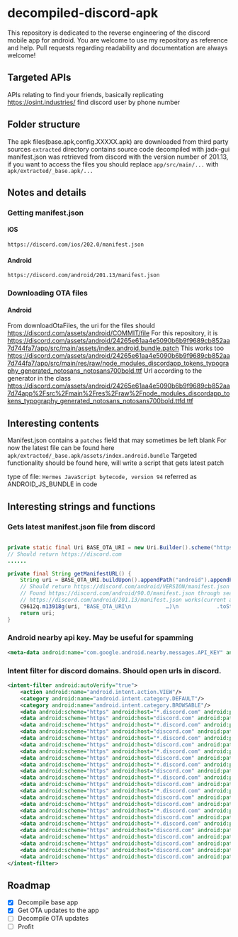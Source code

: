# decompiled-discord-apk
This repository is dedicated to the reverse engineering of the discord mobile app for android. You are welcome to use my repository as reference and help. Pull requests regarding readability and documentation are always welcome!


## Targeted APIs
APIs relating to find your friends, basically replicating https://osint.industries/ find discord user by phone number

## Folder structure

The apk files(base.apk,config.XXXXX.apk) are downloaded from third party sources
`extracted` directory contains source code decompiled with jadx-gui
manifest.json was retrieved from discord with the version number of 201.13, if you want to access the files you should replace `app/src/main/...` with `apk/extracted/_base.apk/...`

## Notes and details

### Getting manifest.json

#### iOS

`https://discord.com/ios/202.0/manifest.json`

#### Android

`https://discord.com/android/201.13/manifest.json`

### Downloading OTA files

#### Android

From downloadOtaFiles, the uri for the files should https://discord.com/assets/android/COMMIT/file
For this repository, it is https://discord.com/assets/android/24265e61aa4e5090b6b9f9689cb852aa7d744fa7/app/src/main/assets/index.android.bundle.patch
This works too https://discord.com/assets/android/24265e61aa4e5090b6b9f9689cb852aa7d744fa7/app/src/main/res/raw/node_modules_discordapp_tokens_typography_generated_notosans_notosans700bold.ttf
Url according to the generator in the class 
https://discord.com/assets/android/24265e61aa4e5090b6b9f9689cb852aa7d74app%2Fsrc%2Fmain%2Fres%2Fraw%2Fnode_modules_discordapp_tokens_typography_generated_notosans_notosans700bold.ttfd.ttf

## Interesting contents

Manifest.json contains a `patches` field that may sometimes be left blank
For now the latest file can be found here
`apk/extracted/_base.apk/assets/index.android.bundle`
Targeted functionality should be found here, will write a script that gets latest patch

type of file: `Hermes JavaScript bytecode, version 94`
referred as ANDROID_JS_BUNDLE in code

## Interesting strings and functions

### Gets latest manifest.json file from discord

```java

private static final Uri BASE_OTA_URI = new Uri.Builder().scheme("https").authority("discord.com").build();
// Should return https://discord.com
......

private final String getManifestURL() {
    String uri = BASE_OTA_URI.buildUpon().appendPath("android").appendPath(getVersion()).appendPath("manifest.json").build().toString();
    // Should return https://discord.com/android/VERSION/manifest.json
    // Found https://discord.com/android/90.0/manifest.json through searching google
    // https://discord.com/android/201.13/manifest.json works(current app version on google)
    C9612q.m13918g(uri, "BASE_OTA_URI\n           …)\n            .toString()");
    return uri;
}

```

### Android nearby api key. May be useful for spamming

```xml
<meta-data android:name="com.google.android.nearby.messages.API_KEY" android:value="AIzaSyD-4L6bgKMixqBRtrG2UktVXK6IexXlsog"/>
```

### Intent filter for discord domains. Should open urls in discord.

```xml
<intent-filter android:autoVerify="true">
    <action android:name="android.intent.action.VIEW"/>
    <category android:name="android.intent.category.DEFAULT"/>
    <category android:name="android.intent.category.BROWSABLE"/>
    <data android:scheme="https" android:host="*.discord.com" android:pathPattern="/app"/>
    <data android:scheme="https" android:host="discord.com" android:pathPattern="/app"/>
    <data android:scheme="https" android:host="*.discord.com" android:pathPattern="/gifts/.*"/>
    <data android:scheme="https" android:host="discord.com" android:pathPattern="/gifts/.*"/>
    <data android:scheme="https" android:host="*.discord.com" android:pathPattern="/invite/.*"/>
    <data android:scheme="https" android:host="discord.com" android:pathPattern="/invite/.*"/>
    <data android:scheme="https" android:host="*.discord.com" android:pathPattern="/template/.*"/>
    <data android:scheme="https" android:host="discord.com" android:pathPattern="/template/.*"/>
    <data android:scheme="https" android:host="*.discord.com" android:pathPattern="/channels/.*"/>
    <data android:scheme="https" android:host="discord.com" android:pathPattern="/channels/.*"/>
    <data android:scheme="https" android:host="*.discord.com" android:pathPattern="/users/.*"/>
    <data android:scheme="https" android:host="discord.com" android:pathPattern="/users/.*"/>
    <data android:scheme="https" android:host="*.discord.com" android:pathPattern="/feature/.*"/>
    <data android:scheme="https" android:host="discord.com" android:pathPattern="/feature/.*"/>
    <data android:scheme="https" android:host="discord.com" android:pathPattern="/query/.*"/>
    <data android:scheme="https" android:host="*.discord.com" android:pathPattern="/query/.*"/>
    <data android:scheme="https" android:host="discord.com" android:pathPattern="/ra/.*"/>
    <data android:scheme="https" android:host="*.discord.com" android:pathPattern="/events/.*"/>
    <data android:scheme="https" android:host="discord.com" android:pathPattern="/events/.*"/>
    <data android:scheme="https" android:host="discord.com" android:pathPattern="/connections/.*/link"/>
    <data android:scheme="https" android:host="discord.com" android:pathPattern="/__development/link"/>
    <data android:scheme="https" android:host="discord.com" android:pathPattern="/mweb-handoff"/>
    <data android:scheme="https" android:host="discord.com" android:pathPattern="/activate"/>
</intent-filter>
```

## Roadmap
- [x] Decompile base app
- [x] Get OTA updates to the app
- [ ] Decompile OTA updates
- [ ] Profit